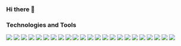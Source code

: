 ### Hi there 👋

<!--
**MarcoMihaiCondrache/MarcoMihaiCondrache** is a ✨ _special_ ✨ repository because its `README.md` (this file) appears on your GitHub profile.

Here are some ideas to get you started:

- 🔭 I’m currently working on ...
- 🌱 I’m currently learning ...
- 👯 I’m looking to collaborate on ...
- 🤔 I’m looking for help with ...
- 💬 Ask me about ...
- 📫 How to reach me: ...
- 😄 Pronouns: ...
- ⚡ Fun fact: ...
-->

### Technologies and Tools

![](https://img.shields.io/badge/OS-Windows-informational?style=flat&logo=Windows&logoColor=white&color=ea421c)
![](https://img.shields.io/badge/OS-Linux-informational?style=flat&logo=Linux&logoColor=white&color=ea421c)
![](https://img.shields.io/badge/OS-MacOS-informational?style=flat&logo=MacOS&logoColor=white&color=ea421c)
![](https://img.shields.io/badge/IDE-IntelliJ-informational?style=flat&logo=IntelliJ-IDEA&logoColor=white&color=ea421c)
![](https://img.shields.io/badge/IDE-WebStorm-informational?style=flat&logo=WebStorm&logoColor=white&color=ea421c)
![](https://img.shields.io/badge/IDE-CLion-informational?style=flat&logo=CLion&logoColor=white&color=ea421c)
![](https://img.shields.io/badge/IDE-PyCharm-informational?style=flat&logo=PyCharm&logoColor=white&color=ea421c)
![](https://img.shields.io/badge/Code-Javascript-informational?style=flat&logo=Javascript&logoColor=white&color=ea421c)
![](https://img.shields.io/badge/Code-Dart-informational?style=flat&logo=Dart&logoColor=white&color=ea421c)
![](https://img.shields.io/badge/Code-Python-informational?style=flat&logo=Python&logoColor=white&color=ea421c)
![](https://img.shields.io/badge/Code-C-informational?style=flat&logo=C&logoColor=white&color=ea421c)
![](https://img.shields.io/badge/Code-Java-informational?style=flat&logo=Java&logoColor=white&color=ea421c)
![](https://img.shields.io/badge/Code-PHP-informational?style=flat&logo=PHP&logoColor=white&color=ea421c)
![](https://img.shields.io/badge/Framework-Flutter-informational?style=flat&logo=Flutter&logoColor=white&color=ea421c)
![](https://img.shields.io/badge/Framework-VueJS-informational?style=flat&logo=Vue&logoColor=white&color=ea421c)
![](https://img.shields.io/badge/Framework-Bootstrap-informational?style=flat&logo=Bootstrap&logoColor=white&color=ea421c)
![](https://img.shields.io/badge/Framework-Bulma-informational?style=flat&logo=Bulma&logoColor=white&color=ea421c)
![](https://img.shields.io/badge/Style-CSS3-informational?style=flat&logo=Css&logoColor=white&color=ea421c)
![](https://img.shields.io/badge/Style-SCSS-informational?style=flat&logo=Scss&logoColor=white&color=ea421c)
![](https://img.shields.io/badge/Style-SASS-informational?style=flat&logo=Sass&logoColor=white&color=ea421c)
![](https://img.shields.io/badge/Tools-NodeJS-informational?style=flat&logo=NodeJS&logoColor=white&color=ea421c)
![](https://img.shields.io/badge/Tools-Docker-informational?style=flat&logo=Docker&logoColor=white&color=ea421c)
![](https://img.shields.io/badge/Shell-Bash-informational?style=flat&logo=Bash&logoColor=white&color=ea421c)
